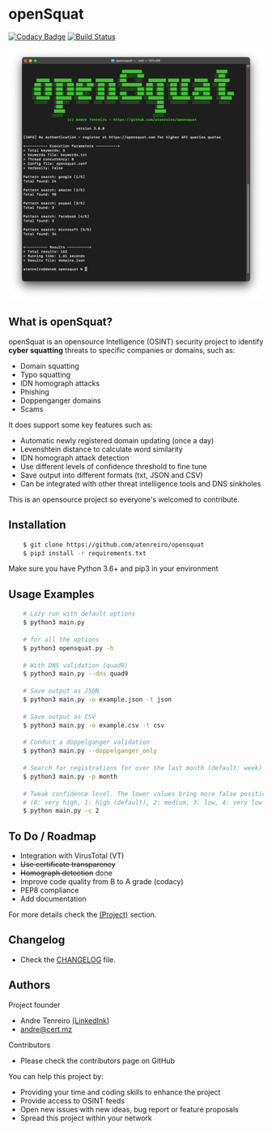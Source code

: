 openSquat
====

[![Codacy Badge](https://api.codacy.com/project/badge/Grade/9231646e8ddf4efc9fb1f62f628df34a)](https://www.codacy.com/manual/atenreiro/opensquat?utm_source=github.com&amp;utm_medium=referral&amp;utm_content=atenreiro/opensquat&amp;utm_campaign=Badge_Grade)
[![Build Status](https://travis-ci.com/atenreiro/opensquat.svg?branch=master)](https://travis-ci.com/atenreiro/opensquat)

![alt text](https://raw.githubusercontent.com/atenreiro/opensquat/master/screenshots/openSquat.PNG)

What is openSquat?
-------------

openSquat is an opensource Intelligence (OSINT) security project to identify **cyber squatting** threats to specific companies or domains, such as:

*  Domain squatting
*  Typo squatting
*  IDN homograph attacks
*  Phishing
*  Doppenganger domains
*  Scams

It does support some key features such as:

*  Automatic newly registered domain updating (once a day)
*  Levenshtein distance to calculate word similarity
*  IDN homograph attack detection
*  Use different levels of confidence threshold to fine tune
*  Save output into different formats (txt, JSON and CSV)
*  Can be integrated with other threat intelligence tools and DNS sinkholes

This is an opensource project so everyone's welcomed to contribute.


Installation
------------

```bash
    $ git clone https://github.com/atenreiro/opensquat
    $ pip3 install -r requirements.txt
```

Make sure you have Python 3.6+ and pip3 in your environment

Usage Examples
------------

```bash
    # Lazy run with default options
    $ python3 main.py

    # for all the options
    $ python3 opensquat.py -h
    
    # With DNS validation (quad9)
    $ python3 main.py --dns quad9
    
    # Save output as JSON
    $ python3 main.py -o example.json -t json
    
    # Save output as CSV
    $ python3 main.py -o example.csv -t csv
    
    # Conduct a doppelganger validation
    $ python3 main.py --doppelganger_only
    
    # Search for registrations for over the last month (default: week)
    $ python3 main.py -p month
    
    # Tweak confidence level. The lower values bring more false positives
    # (0: very high, 1: high (default), 2: medium, 3: low, 4: very low
    $ python main.py -c 2 

```

To Do / Roadmap
-------------
*  Integration with VirusTotal (VT)
*  ~~Use certificate transparency~~
*  ~~Homograph detection~~ done
*  Improve code quality from B to A grade (codacy)
*  PEP8 compliance
*  Add documentation 

For more details check the [(Project)](https://github.com/atenreiro/opensquat/projects) section.

Changelog
-------------
*  Check the [CHANGELOG](https://github.com/atenreiro/opensquat/blob/master/CHANGELOG) file.

Authors
-------------
Project founder
*  Andre Tenreiro [(LinkedInk)](https://www.linkedin.com/in/andretenreiro/)
*  andre@cert.mz

Contributors
*  Please check the contributors page on GitHub

You can help this project by:
*  Providing your time and coding skills to enhance the project
*  Provide access to OSINT feeds
*  Open new issues with new ideas, bug report or feature proposals
*  Spread this project within your network
